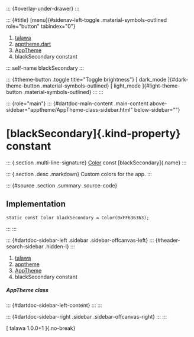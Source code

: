 ::: {#overlay-under-drawer}
:::

::: {#title}
[menu]{#sidenav-left-toggle .material-symbols-outlined role="button"
tabindex="0"}

1.  [talawa](../../index.html)
2.  [apptheme.dart](../../apptheme/)
3.  [AppTheme](../../apptheme/AppTheme-class.html)
4.  blackSecondary constant

::: self-name
blackSecondary
:::

::: {#theme-button .toggle title="Toggle brightness"}
[ dark_mode ]{#dark-theme-button .material-symbols-outlined} [
light_mode ]{#light-theme-button .material-symbols-outlined}
:::
:::

::: {role="main"}
::: {#dartdoc-main-content .main-content above-sidebar="apptheme/AppTheme-class-sidebar.html" below-sidebar=""}
<div>

# [blackSecondary]{.kind-property} constant

</div>

::: {.section .multi-line-signature}
[Color](https://api.flutter.dev/flutter/painting/Color-class.html) const
[blackSecondary]{.name}
:::

::: {.section .desc .markdown}
Custom colors for the app.
:::

::: {#source .section .summary .source-code}
## Implementation

``` language-dart
static const Color blackSecondary = Color(0xFF636363);
```
:::
:::

::: {#dartdoc-sidebar-left .sidebar .sidebar-offcanvas-left}
::: {#header-search-sidebar .hidden-l}
:::

1.  [talawa](../../index.html)
2.  [apptheme](../../apptheme/)
3.  [AppTheme](../../apptheme/AppTheme-class.html)
4.  blackSecondary constant

##### AppTheme class

::: {#dartdoc-sidebar-left-content}
:::
:::

::: {#dartdoc-sidebar-right .sidebar .sidebar-offcanvas-right}
:::
:::

[ talawa 1.0.0+1 ]{.no-break}
